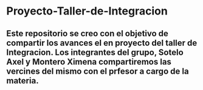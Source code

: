 # Proyecto-Taller-de-Integracion
## Este repositorio se creo con el objetivo de compartir los avances el en proyecto del taller de Integracion. Los integrantes del grupo, Sotelo Axel y Montero Ximena compartiremos las vercines del mismo con el prfesor a cargo de la materia.
